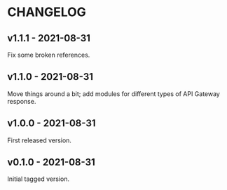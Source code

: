 # CHANGELOG

## v1.1.1 - 2021-08-31

Fix some broken references.

## v1.1.0 - 2021-08-31

Move things around a bit; add modules for different types of API Gateway response.

## v1.0.0 - 2021-08-31

First released version.

## v0.1.0 - 2021-08-31

Initial tagged version.
